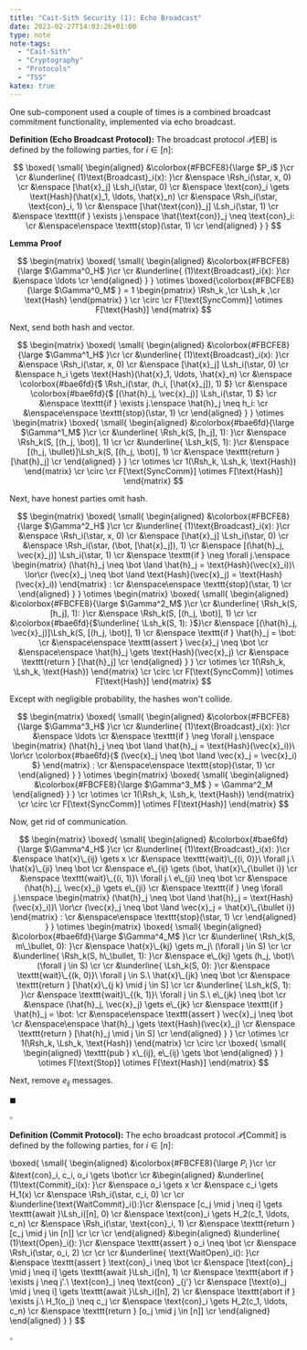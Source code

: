 ```yaml
---
title: "Cait-Sith Security (1): Echo Broadcast"
date: 2023-02-27T14:03:26+01:00
type: note
note-tags:
  - "Cait-Sith"
  - "Cryptography"
  - "Protocols"
  - "TSS"
katex: true
---
```


One sub-component used a couple of times is a combined broadcast commitment
functionality, implemented via echo broadcast.

**Definition (Echo Broadcast Protocol):**
The broadcast protocol $\mathscr{P}[\text{EB}]$ is defined by the following parties,
for $i \in [n]$:

$$
\boxed{
\small{
\begin{aligned}
&\colorbox{#FBCFE8}{\large
  $P_i$
}\cr
\cr
&\underline{
  (1)\text{Broadcast}_i(x):
}\cr
  &\enspace
    \Rsh_i(\star, x, 0)
  \cr
  &\enspace
    [\hat{x}_j] \Lsh_i(\star, 0)
  \cr
  &\enspace
    \text{con}_i \gets \text{Hash}(\hat{x}_1, \ldots, \hat{x}_n)
  \cr
  &\enspace
    \Rsh_i(\star, \text{con}_i, 1)
  \cr
  &\enspace
    [\hat{\text{con}}_j] \Lsh_i(\star, 1)
  \cr
  &\enspace
    \texttt{if } \exists j.\enspace
    \hat{\text{con}}_j \neq \text{con}_i:
  \cr
  &\enspace\enspace
    \texttt{stop}(\star, 1)
  \cr
\end{aligned}
}
}
$$

**Lemma**
**Proof**

$$
\begin{matrix}
\boxed{
\small{
\begin{aligned}
&\colorbox{#FBCFE8}{\large
  $\Gamma^0_H$
}\cr
\cr
&\underline{
  (1)\text{Broadcast}_i(x):
}\cr
&\enspace
  \ldots
\cr
\end{aligned}
}
}
\otimes
\boxed{\colorbox{#FBCFE8}{\large
  $\Gamma^0_M$
} = 1
\begin{pmatrix}
    \Rsh_k
  ,\cr
    \Lsh_k
  ,\cr
    \text{Hash}
\end{pmatrix}
}
\cr
  \circ
\cr
F[\text{SyncComm}] \otimes F[\text{Hash}]
\end{matrix}
$$

Next, send both hash and vector.

$$
\begin{matrix}
\boxed{
\small{
\begin{aligned}
&\colorbox{#FBCFE8}{\large
  $\Gamma^1_H$
}\cr
\cr
&\underline{
  (1)\text{Broadcast}_i(x):
}\cr
  &\enspace
    \Rsh_i(\star, x, 0)
  \cr
  &\enspace
    [\hat{x}_j] \Lsh_i(\star, 0)
  \cr
  &\enspace
    h_i \gets \text{Hash}(\hat{x}_1, \ldots, \hat{x}_n)
  \cr
  &\enspace
  \colorbox{#bae6fd}{$
    \Rsh_i(\star, (h_i, [\hat{x}_j]), 1)
  $}
  \cr
  &\enspace
  \colorbox{#bae6fd}{$
    [(\hat{h}_j, \vec{x}_j)] \Lsh_i(\star, 1)
  $}
  \cr
  &\enspace
    \texttt{if } \exists j.\enspace
    \hat{h}_j \neq h_i:
  \cr
  &\enspace\enspace
    \texttt{stop}(\star, 1)
  \cr
\end{aligned}
}
}
\otimes
\begin{matrix}
\boxed{
\small{
\begin{aligned}
&\colorbox{#bae6fd}{\large
  $\Gamma^1_M$
}\cr
\cr
&\underline{
  \Rsh_k(S, [h_j], 1):
}\cr
  &\enspace
    \Rsh_k(S, [(h_j, \bot)], 1)
  \cr
\cr
&\underline{
  \Lsh_k(S, 1):
}\cr
  &\enspace
    [(h_j, \bullet)]\Lsh_k(S, [(h_j, \bot)], 1)
  \cr
  &\enspace
    \texttt{return } [\hat{h}_j]
  \cr
\end{aligned}
}
}
\cr
  \otimes
\cr
  1(\Rsh_k, \Lsh_k, \text{Hash})
\end{matrix}
\cr
  \circ
\cr
F[\text{SyncComm}] \otimes F[\text{Hash}]
\end{matrix}
$$

Next, have honest parties omit hash.

$$
\begin{matrix}
\boxed{
\small{
\begin{aligned}
&\colorbox{#FBCFE8}{\large
  $\Gamma^2_H$
}\cr
\cr
&\underline{
  (1)\text{Broadcast}_i(x):
}\cr
  &\enspace
    \Rsh_i(\star, x, 0)
  \cr
  &\enspace
    [\hat{x}_j] \Lsh_i(\star, 0)
  \cr
  &\enspace
    \Rsh_i(\star, (\bot, [\hat{x}_j]), 1)
  \cr
  &\enspace
    [(\hat{h}_j, \vec{x}_j)] \Lsh_i(\star, 1)
  \cr
  &\enspace
    \texttt{if } \neg \forall j.\enspace
    \begin{matrix}
      (\hat{h}_j \neq \bot \land \hat{h}_j = \text{Hash}(\vec{x}_i))\ \lor\cr
      (\vec{x}_j \neq \bot \land \text{Hash}(\vec{x}_j) = \text{Hash}(\vec{x}_i))
    \end{matrix}
    :
  \cr
  &\enspace\enspace
    \texttt{stop}(\star, 1)
  \cr
\end{aligned}
}
}
\otimes
\begin{matrix}
\boxed{
\small{
\begin{aligned}
&\colorbox{#FBCFE8}{\large
  $\Gamma^2_M$
}\cr
\cr
&\underline{
  \Rsh_k(S, [h_j], 1):
}\cr
  &\enspace
    \Rsh_k(S, [(h_j, \bot)], 1)
  \cr
\cr
&\colorbox{#bae6fd}{$\underline{
  \Lsh_k(S, 1):
}$}\cr
  &\enspace
    [(\hat{h}_j, \vec{x}_j)]\Lsh_k(S, [(h_j, \bot)], 1)
  \cr
  &\enspace
    \texttt{if } \hat{h}_j = \bot:
  \cr
  &\enspace\enspace
    \texttt{assert } \vec{x}_j \neq \bot
  \cr
  &\enspace\enspace
    \hat{h}_j \gets \text{Hash}(\vec{x}_j)
  \cr
  &\enspace
    \texttt{return } [\hat{h}_j]
  \cr
\end{aligned}
}
}
\cr
  \otimes
\cr
  1(\Rsh_k, \Lsh_k, \text{Hash})
\end{matrix}
\cr
  \circ
\cr
F[\text{SyncComm}] \otimes F[\text{Hash}]
\end{matrix}
$$

Except with negligible probability, the hashes won't collide.

$$
\begin{matrix}
\boxed{
\small{
\begin{aligned}
&\colorbox{#FBCFE8}{\large
  $\Gamma^3_H$
}\cr
\cr
&\underline{
  (1)\text{Broadcast}_i(x):
}\cr
  &\enspace
    \ldots
  \cr
  &\enspace
    \texttt{if } \neg \forall j.\enspace
    \begin{matrix}
      (\hat{h}_j \neq \bot \land \hat{h}_j = \text{Hash}(\vec{x}_i))\ \lor\cr
      \colorbox{#bae6fd}{$
      (\vec{x}_j \neq \bot \land \vec{x}_j = \vec{x}_i)
      $}
    \end{matrix}
    :
  \cr
  &\enspace\enspace
    \texttt{stop}(\star, 1)
  \cr
\end{aligned}
}
}
\otimes
\begin{matrix}
\boxed{
\small{
\begin{aligned}
&\colorbox{#FBCFE8}{\large
  $\Gamma^3_M$
} = \Gamma^2_M
\end{aligned}
}
}
\cr
  \otimes
\cr
  1(\Rsh_k, \Lsh_k, \text{Hash})
\end{matrix}
\cr
  \circ
\cr
F[\text{SyncComm}] \otimes F[\text{Hash}]
\end{matrix}
$$

Now, get rid of communication.

$$
\begin{matrix}
\boxed{
\small{
\begin{aligned}
&\colorbox{#bae6fd}{\large
  $\Gamma^4_H$
}\cr
\cr
&\underline{
  (1)\text{Broadcast}_i(x):
}\cr
  &\enspace
    \hat{x}\_{ij} \gets x
  \cr
  &\enspace
    \texttt{wait}\_{(i, 0)}\ \forall j.\ \hat{x}\_{ji} \neq \bot
  \cr
  &\enspace
    e\_{ij} \gets (\bot, \hat{x}\_{\bullet i})
  \cr
  &\enspace
    \texttt{wait}\_{(i, 1)}\ \forall j.\ e\_{ji} \neq \bot
  \cr
  &\enspace
    (\hat{h}_j, \vec{x}_j) \gets e\_{ji}
  \cr
  &\enspace
    \texttt{if } \neg \forall j.\enspace
    \begin{matrix}
      (\hat{h}_j \neq \bot \land \hat{h}_j = \text{Hash}(\vec{x}_i))\ \lor\cr
      (\vec{x}_j \neq \bot \land \vec{x}_j = \hat{x}\_{\bullet i})
    \end{matrix}
    :
  \cr
  &\enspace\enspace
    \texttt{stop}(\star, 1)
  \cr
\end{aligned}
}
}
\otimes
\begin{matrix}
\boxed{
\small{
\begin{aligned}
&\colorbox{#bae6fd}{\large
  $\Gamma^4_M$
}\cr
\cr
&\underline{
  \Rsh_k(S, m\_\bullet, 0):
}\cr
  &\enspace
    \hat{x}\_{kj} \gets m_j\ (\forall j \in S)
  \cr
\cr
&\underline{
  \Rsh_k(S, h\_\bullet, 1):
}\cr
  &\enspace
    e\_{kj} \gets (h_j, \bot)\ (\forall j \in S)
  \cr
\cr
&\underline{
  \Lsh_k(S, 0):
}\cr
  &\enspace
    \texttt{wait}\_{(k, 0)}\ \forall j \in S.\ \hat{x}\_{jk} \neq \bot
  \cr
  &\enspace
    \texttt{return } [\hat{x}\_{j k} \mid j \in S]
  \cr
\cr
&\underline{
  \Lsh_k(S, 1):
}\cr
  &\enspace
    \texttt{wait}\_{(k, 1)}\ \forall j \in S.\ e\_{jk} \neq \bot
  \cr
  &\enspace
    (\hat{h}_j, \vec{x}_j) \gets e\_{jk}
  \cr
  &\enspace
    \texttt{if } \hat{h}_j = \bot:
  \cr
  &\enspace\enspace
    \texttt{assert } \vec{x}_j \neq \bot
  \cr
  &\enspace\enspace
    \hat{h}_j \gets \text{Hash}(\vec{x}_j)
  \cr
  &\enspace
    \texttt{return } [\hat{h}_j \mid j \in S]
  \cr
\end{aligned}
}
}
\cr
  \otimes
\cr
  1(\Rsh_k, \Lsh_k, \text{Hash})
\end{matrix}
\cr
  \circ
\cr
\boxed{
\small{
\begin{aligned}
\texttt{pub } x\_{ij}, e\_{ij} \gets \bot
\end{aligned}
}
}
\otimes
F[\text{Stop}] \otimes F[\text{Hash}]
\end{matrix}
$$

Next, remove $e_{ij}$ messages.

$\blacksquare$


$\square$

**Definition (Commit Protocol):**
The echo broadcast protocol $\mathscr{P}[\text{Commit}]$ is defined by the following parties,
for $i \in [n]$:

<!-- $$ -->
\boxed{
\small{
\begin{aligned}
&\colorbox{#FBCFE8}{\large
  $P_i$
}\cr
\cr
&\text{con}_i, c_i, o_i \gets \bot\cr
\cr
&\begin{aligned}
&\underline{
  (1)\text{Commit}_i(x):
}\cr
&\enspace
  o_i \gets x
\cr
&\enspace
  c_i \gets H_1(x)
\cr
&\enspace
  \Rsh_i(\star, c_i, 0)
\cr
\cr
&\underline{\text{WaitCommit}_i():}\cr
&\enspace
  [c_j \mid j \neq i] \gets \texttt{await }\Lsh_i([n], 0)
\cr
&\enspace
  \text{con}_i \gets H_2(c_1, \ldots, c_n)
\cr
&\enspace
  \Rsh_i(\star, \text{con}_i, 1)
\cr
&\enspace
  \texttt{return } [c_j \mid j \in [n]]
\cr
\cr
\cr
\end{aligned}
&\begin{aligned}
&\underline{
  (1)\text{Open}_i():
}\cr
&\enspace
  \texttt{assert } o_i \neq \bot
\cr
&\enspace
  \Rsh_i(\star, o_i, 2)
\cr
\cr
\cr
&\underline{
  \text{WaitOpen}_i():
}\cr
&\enspace
  \texttt{assert } \text{con}_i \neq \bot
\cr
&\enspace
  [\text{con}_j \mid j \neq i] \gets \texttt{await }\Lsh_i([n], 1)
\cr
&\enspace
  \texttt{abort if } \exists j \neq j'.\ \text{con}_j \neq \text{con} _{j'}
\cr
&\enspace
  [\text{o}_j \mid j \neq i] \gets \texttt{await }\Lsh_i([n], 2)
\cr
&\enspace
  \texttt{abort if } \exists j.\ H_1(o_j) \neq c_j
\cr
&\enspace
  \text{con}_i \gets H_2(c_1, \ldots, c_n)
\cr
&\enspace
  \texttt{return } [o_j \mid j \in [n]]
\cr
\end{aligned}
\end{aligned}
}
}
$$

$\square$